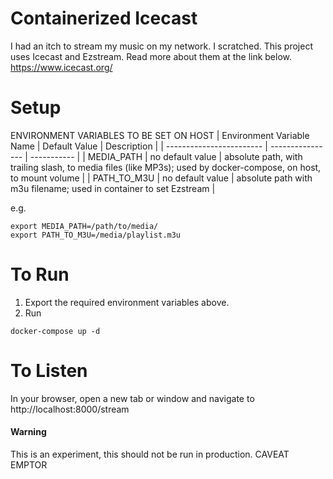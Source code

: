 Containerized Icecast
==
I had an itch to stream my music on my network. I scratched.
This project uses Icecast and Ezstream.  Read more about them at the link below.
https://www.icecast.org/


Setup
===
ENVIRONMENT VARIABLES TO BE SET ON HOST
| Environment Variable Name | Default Value    | Description |
| ------------------------  | ---------------- | ----------- |
| MEDIA_PATH                | no default value | absolute path, with trailing slash, to media files (like MP3s); used by docker-compose, on host, to mount volume |
| PATH_TO_M3U               | no default value | absolute path with m3u filename; used in container
 to set Ezstream |

e.g.
```
export MEDIA_PATH=/path/to/media/
export PATH_TO_M3U=/media/playlist.m3u
```


To Run
===
1) Export the required environment variables above.
2) Run
```
docker-compose up -d
```

To Listen
===
In your browser, open a new tab or window and navigate to http://localhost:8000/stream


#### Warning
This is an experiment, this should not be run in production.
CAVEAT EMPTOR
